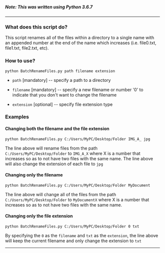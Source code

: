 ##### Note: This was written using Python 3.6.7

---

### What does this script do?
This script renames all of the files within a directory to a single name with an appended number at the end of the name which increases (i.e. file0.txt, file1.txt, file2.txt, etc).

### How to use?
```python BatchRenameFiles.py path filename extension```
- ```path``` [mandatory] -- specify a path to a directory

- ```filename``` [mandatory] -- specify a new filename or number '0' to indicate that you don't want to change the filename

- ```extension``` [optional] -- specify file extension type

### Examples
#### Changing both the filename and the file extension

```python BatchRenameFiles.py C:/Users/MyPC/Desktop/Folder IMG_A_ jpg```

  The line above will rename files from the path ```C:/Users/MyPC/Desktop/Folder``` to ```IMG_A_X``` where X is a number that increases so as to not have two files with the same name. The line above will also change the extension of each file to ```jpg```
  
#### Changing only the filename
```python BatchRenameFiles.py C:/Users/MyPC/Desktop/Folder MyDocument```
  
  The line above will change all of the files from the path ```C:/Users/MyPC/Desktop/Folder``` to ```MyDocumentX``` where X is a number that increases so as to not have two files with the same name.

#### Changing only the file extension

```python BatchRenameFiles.py C:/Users/MyPC/Desktop/Folder 0 txt```

  By specifying the ```0``` as the ```filename``` and ```txt``` as the ```extension```, the line above will keep the current filename and only change the extension to ```txt```
  
---

